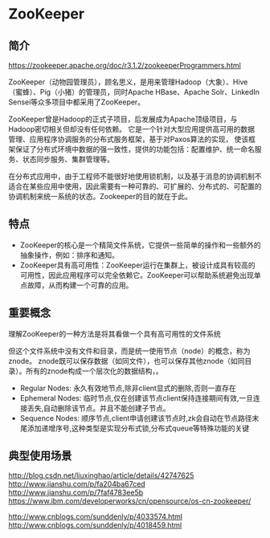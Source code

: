 # ZooKeeper

## 简介

https://zookeeper.apache.org/doc/r3.1.2/zookeeperProgrammers.html

ZooKeeper（动物园管理员），顾名思义，是用来管理Hadoop（大象）、Hive（蜜蜂）、Pig（小猪）的管理员，同时Apache HBase、Apache Solr、LinkedIn Sensei等众多项目中都采用了ZooKeeper。

ZooKeeper曾是Hadoop的正式子项目，后发展成为Apache顶级项目，与Hadoop密切相关但却没有任何依赖。
它是一个针对大型应用提供高可用的数据管理、应用程序协调服务的分布式服务框架，基于对Paxos算法的实现，
使该框架保证了分布式环境中数据的强一致性，提供的功能包括：配置维护、统一命名服务、状态同步服务、集群管理等。

在分布式应用中，由于工程师不能很好地使用锁机制，以及基于消息的协调机制不适合在某些应用中使用，因此需要有一种可靠的、可扩展的、分布式的、可配置的协调机制来统一系统的状态。Zookeeper的目的就在于此。

## 特点

* ZooKeeper的核心是一个精简文件系统，它提供一些简单的操作和一些额外的抽象操作，例如：排序和通知。
* ZooKeeper具有高可用性：ZooKeeper运行在集群上，被设计成具有较高的可用性，因此应用程序可以完全依赖它。ZooKeeper可以帮助系统避免出现单点故障，从而构建一个可靠的应用。


## 重要概念
理解ZooKeeper的一种方法是将其看做一个具有高可用性的文件系统

但这个文件系统中没有文件和目录，而是统一使用节点（node）的概念，称为znode。
znode既可以保存数据（如同文件），也可以保存其他znode（如同目录）。所有的znode构成一个层次化的数据结构，。
* Regular Nodes: 永久有效地节点,除非client显式的删除,否则一直存在
* Ephemeral Nodes: 临时节点,仅在创建该节点client保持连接期间有效,一旦连接丢失,自动删除该节点。并且不能创建子节点。
* Sequence Nodes: 顺序节点,client申请创建该节点时,zk会自动在节点路径末尾添加递增序号,这种类型是实现分布式锁,分布式queue等特殊功能的关键

## 典型使用场景


http://blog.csdn.net/liuxinghao/article/details/42747625
http://www.jianshu.com/p/fa204ba67ced
http://www.jianshu.com/p/7faf4783ee5b
https://www.ibm.com/developerworks/cn/opensource/os-cn-zookeeper/

http://www.cnblogs.com/sunddenly/p/4033574.html
http://www.cnblogs.com/sunddenly/p/4018459.html
